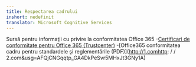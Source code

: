 ```yaml
---
title: Respectarea cadrului
inshort: nedefinit
translator: Microsoft Cognitive Services
---
```


Sursă pentru informaţii cu privire la conformitatea Office 365
-[Certificari de conformitate pentru Office 365 (Trustcenter)](https://products.office.com/en-us/business/office-365-trust-center-compliance-certifications)
-[Office365 conformitatea cadru pentru standardele şi reglementările (PDF)](http://1.comhttp: / / 2.com&usg=AFQjCNGqqtp_GA4DkPeSvr5MHxJt3GNy1A)

